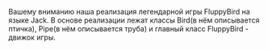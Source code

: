 Вашему вниманию наша реализация легендарной игры FluppyBird на языке Jack. 
В основе реализации лежат классы Bird(в нём описывается птичка), Pipe(в нём описывается труба) и главный класс FluppyBird - движок игры.
